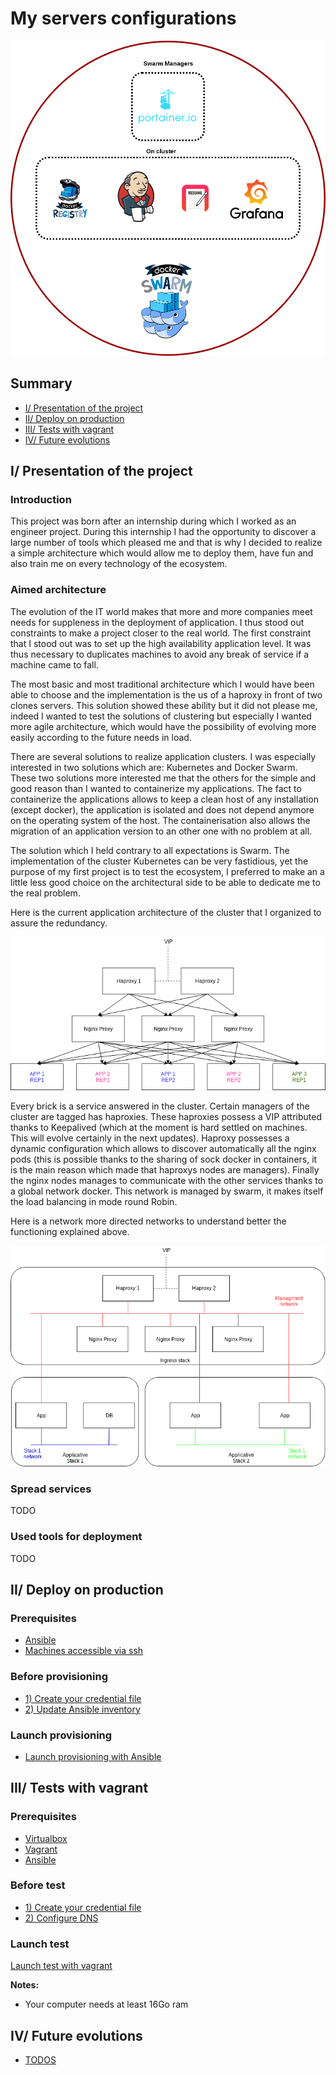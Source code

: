 # My servers configurations

<p align="center">
  <img src="docs/img/my_servers.png"
  alt="My servers architecture"/>
</p>

## Summary
- [I/ Presentation of the project](#presentation)
- [II/ Deploy on production](#production)
- [III/ Tests with vagrant](#tests)
- [IV/ Future evolutions](#todos)

<a name="presentation"></a>
## I/ Presentation of the project

### Introduction

This project was born after an internship during which I worked as an engineer project.
During this internship I had the opportunity to discover a large number of tools which pleased me and that is why 
I decided to realize a simple architecture which would allow me to deploy them, have fun and also train me on every
technology of the ecosystem.

### Aimed architecture

The evolution of the IT world makes that more and more companies meet needs for suppleness in the deployment of application.
I thus stood out constraints to make a project closer to the real world.
The first constraint that I stood out was to set up the high availability application level.
It was thus necessary to duplicates machines to avoid any break of service if a machine came to fall.

The most basic and most traditional architecture which I would have been able to choose and the implementation 
is the us of a haproxy in front of two clones servers. 
This solution showed these ability but it did not please me, indeed I wanted to test the solutions of clustering 
but especially I wanted more agile architecture, which would have the possibility of evolving more easily according 
to the future needs in load.

There are several solutions to realize application clusters. 
I was especially interested in two solutions which are: Kubernetes and Docker Swarm. 
These two solutions more interested me that the others for the simple and good reason than I wanted to containerize my applications. 
The fact to containerize the applications allows to keep a clean host of any installation (except docker), 
the application is isolated and does not depend anymore on the operating system of the host. 
The containerisation also allows the migration of an application version to an other one with no problem at all.

The solution which I held contrary to all expectations is Swarm.
The implementation of the cluster Kubernetes can be very fastidious, yet the purpose of my first project is to test the ecosystem,
I preferred to make an a little less good choice on the architectural side to be able to dedicate me to the real problem.

Here is the current application architecture of the cluster that I organized to assure the redundancy.

<p align="center">
  <img src="docs/img/app_arch.png"
  alt="app arch"/>
</p>

Every brick is a service answered in the cluster. Certain managers of the cluster are tagged has haproxies. 
These haproxies possess a VIP attributed thanks to Keepalived (which at the moment is hard settled on machines. 
This will evolve certainly in the next updates).
Haproxy possesses a dynamic configuration which allows to discover automatically all the nginx pods
(this is possible thanks to the sharing of sock docker in containers, it is the main reason which made that haproxys nodes are managers).
 Finally the nginx nodes manages to communicate with the other services thanks to a global network docker.
 This network is managed by swarm, it makes itself the load balancing in mode round Robin.

Here is a network more directed networks to understand better the functioning explained above.

<p align="center">
  <img src="docs/img/network_arch.png"
  alt="network arch"/>
</p>

### Spread services

TODO

### Used tools for deployment

TODO

<a name="production"></a>
## II/ Deploy on production

### Prerequisites
- [Ansible](https://www.ansible.com/)
- [Machines accessible via ssh](docs/install-ssh.md)

### Before provisioning
- [1) Create your credential file](docs/my-credentials.md)
- [2) Update Ansible inventory](docs/update-ansible-inventory.md)

### Launch provisioning
- [Launch provisioning with Ansible](docs/run-swarm-services-with-ansible.md)

<a name="tests"></a>
## III/ Tests with vagrant

### Prerequisites
- [Virtualbox](https://www.virtualbox.org/)
- [Vagrant](https://www.vagrantup.com/)
- [Ansible](https://www.ansible.com/)

### Before test
- [1) Create your credential file](docs/my-credentials.md)
- [2) Configure DNS](docs/dns-configuration.md)

### Launch test
[Launch test with vagrant](docs/launch-vm.md)
 
<b>Notes:</b>
- Your computer needs at least 16Go ram

<a name="todos"></a>
## IV/ Future evolutions
- [TODOS](TODO.md)
